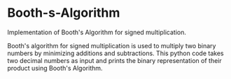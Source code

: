 # Booth-s-Algorithm

Implementation of Booth's Algorithm for signed multiplication. 

Booth's algorithm for signed multiplication is used to multiply two binary numbers by minimizing additions and subtractions. This python code takes two decimal numbers as input and prints the binary representation of their product using Booth's Algorithm.
